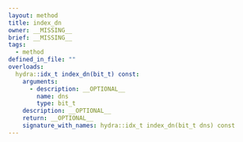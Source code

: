 ```yaml
---
layout: method
title: index_dn
owner: __MISSING__
brief: __MISSING__
tags:
  - method
defined_in_file: ""
overloads:
  hydra::idx_t index_dn(bit_t) const:
    arguments:
      - description: __OPTIONAL__
        name: dns
        type: bit_t
    description: __OPTIONAL__
    return: __OPTIONAL__
    signature_with_names: hydra::idx_t index_dn(bit_t dns) const
---
```

